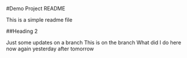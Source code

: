 #Demo Project README

This is a simple readme file

##Heading 2

Just some updates on a branch
This is on the branch
What did I do here now again yesterday after tomorrow